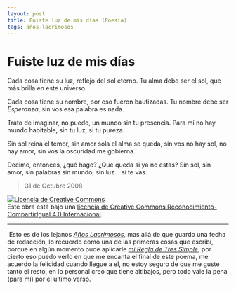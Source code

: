 ```yaml
---
layout: post
title: Fuiste luz de mis días (Poesía)
tags: años-lacrimosos
---
```


# Fuiste luz de mis días

Cada cosa tiene su luz,
reflejo del sol eterno.
Tu alma debe ser el sol,
que más brilla en este universo.

Cada cosa tiene su nombre,
por eso fueron bautizadas.
Tu nombre debe ser _Esperanza_,
sin vos esa palabra es nada.

Trato de imaginar, no puedo,
un mundo sin tu presencia.
Para mí no hay mundo habitable,
sin tu luz, si tu pureza.

Sin sol reina el temor,
sin amor sola el alma se queda,
sin vos no hay sol, no hay amor,
sin vos la oscuridad me gobierna.

Decime, entonces, ¿qué hago?
¿Qué queda si ya no estas?
Sin sol, sin amor, sin palabras
sin mundo, sin luz... si te vas.
> 31 de Octubre 2008

<a rel="license" href="http://creativecommons.org/licenses/by-sa/4.0/"><img alt="Licencia de Creative Commons" style="border-width:0" src="https://i.creativecommons.org/l/by-sa/4.0/88x31.png" /></a><br />Este obra está bajo una <a rel="license" href="http://creativecommons.org/licenses/by-sa/4.0/">licencia de Creative Commons Reconocimiento-CompartirIgual 4.0 Internacional</a>.

---
&nbsp;Esto es de los lejanos [_Años Lacrimosos_](https://calevin.github.io/Sobre-Los-A%C3%B1os-Lacrimosos/), mas allá de que guardo una fecha de redacción, lo recuerdo como una de las primeras cosas que escribí, porque en algún momento pude aplicarle  [_mi Regla de Tres Simple_](https://calevin.github.io/Escribir-y-Mi-Regla-de-Tres-Simple/), por cierto eso puedo verlo en que me encanta el final de este poema, me acuerdo la felicidad cuando llegue a el, no estoy seguro de que me guste tanto el resto, en lo personal creo que tiene altibajos, pero todo vale la pena (para mí) por el ultimo verso. 
